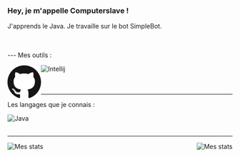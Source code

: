 ### Hey, je m'appelle Computerslave !
J'apprends le Java.
Je travaille sur le bot SimpleBot.

<br />
<br />
---
Mes outils :

[<img align="left" alt="GitHub" width="75px" src="https://raw.githubusercontent.com/github/explore/78df643247d429f6cc873026c0622819ad797942/topics/github/github.png" />][github]
[<img align="left" alt="Intellij" width="75px" src="https://resources.jetbrains.com/storage/products/intellij-idea/img/meta/intellij-idea_logo_300x300.png" />][intellij]

<br />
<br />
<br />

---

Les langages que je connais :

[<img align="left" alt="Java" width="100px" src="https://img.shields.io/badge/Java-ED8B00?style=for-the-badge&logo=java&logoColor=white" />][java]

<br />
<br />

---


<img align="left" alt="Mes stats" src="https://github-readme-stats.vercel.app/api/top-langs/?username=Computerslave&show_icons=true&hide_border=true&theme=radical" />
<img align="right" alt="Mes stats" src="https://github-readme-stats.vercel.app/api?username=Computerslave&show_icons=true&hide_border=true&theme=radical"/>

[intellij]: https://www.jetbrains.com/idea/
[java]: https://www.oracle.com/java/technologies/javase-downloads.html
[github]: https://www.github.com/Computerslave
[pepitedor]: https://github.com/Computerslave/pepite_dor_bot
